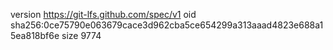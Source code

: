 version https://git-lfs.github.com/spec/v1
oid sha256:0ce75790e063679cace3d962cba5ce654299a313aaad4823e688a15ea818bf6e
size 9774
